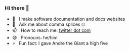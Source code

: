 ### Hi there 👋

- 🔭  &nbsp; I make software documentation and docs websites
- 💬  &nbsp; Ask me about comma splices 🙄
- 📫  &nbsp; How to reach me: [twitter dot com](https://twitter.com/pfd)
- 😄  &nbsp; Pronouns: he/him
- ⚡  &nbsp; Fun fact: I gave Andre the Giant a high five
<!--
**pfd/pfd** is a ✨ _special_ ✨ repository because its `README.md` (this file) appears on your GitHub profile.

Here are some ideas to get you started:

- 🔭 I’m currently working on ...
- 🌱 I’m currently learning ...
- 👯 I’m looking to collaborate on ...
- 🤔 I’m looking for help with ...
- 💬 Ask me about ...
- 📫 How to reach me: ...
- 😄 Pronouns: ...
- ⚡ Fun fact: ...
-->

